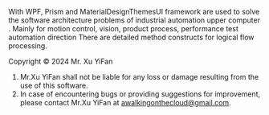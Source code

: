 With WPF, Prism and MaterialDesignThemesUI framework are used to solve the software architecture problems of industrial automation upper computer .
Mainly for motion control, vision, product process, performance test automation direction There are detailed method constructs for logical flow processing.


 Copyright © 2024 Mr. Xu YiFan
 1. Mr.Xu YiFan shall not be liable for any loss or damage resulting from the use of this software.
 2. In case of encountering bugs or providing suggestions for improvement, please contact Mr.Xu YiFan at awalkingonthecloud@gmail.com.
